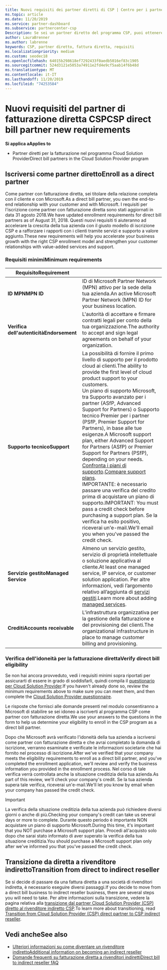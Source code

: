 ```yaml
---
title: Nuovi requisiti dei partner diretti di CSP | Centro per i partner
ms.topic: article
ms.date: 11/20/2019
ms.service: partner-dashboard
ms.subservice: partnercenter-csp
Description: Se sei un partner diretto del programma CSP, puoi ottenere informazioni sui requisiti di supporto e servizi aggiornati e su come soddisfarli.
author: LauraBrenner
ms.author: labrenne
keywords: CSP, partner diretto, fattura diretta, requisiti
ms.localizationpriority: medium
ms.custom: seodec18
ms.openlocfilehash: 64015b298618ef7292433f0aedb5016ef83c1905
ms.sourcegitcommit: 524d3121e5053a74911e2fd4e9cf5aab14f6b48d
ms.translationtype: MT
ms.contentlocale: it-IT
ms.lasthandoff: 11/20/2019
ms.locfileid: "74253584"
---
```

# <a name="csp-direct-bill-partner-new-requirements"></a><span data-ttu-id="958b3-104">Nuovi requisiti del partner di fatturazione diretta CSP</span><span class="sxs-lookup"><span data-stu-id="958b3-104">CSP direct bill partner new requirements</span></span>

<span data-ttu-id="958b3-105">**Si applica a**</span><span class="sxs-lookup"><span data-stu-id="958b3-105">**Applies to**</span></span>

- <span data-ttu-id="958b3-106">Partner diretti per la fatturazione nel programma Cloud Solution Provider</span><span class="sxs-lookup"><span data-stu-id="958b3-106">Direct bill partners in the Cloud Solution Provider program</span></span>

## <a name="enroll-as-a-direct-partner"></a><span data-ttu-id="958b3-107">Iscriversi come partner diretto</span><span class="sxs-lookup"><span data-stu-id="958b3-107">Enroll as a direct partner</span></span>

<span data-ttu-id="958b3-108">Come partner con fatturazione diretta, sei titolare della relazione completa con il cliente e con Microsoft.</span><span class="sxs-lookup"><span data-stu-id="958b3-108">As a direct bill partner, you own the end-to-end relationship with your customer and with Microsoft.</span></span> <span data-ttu-id="958b3-109">I requisiti per l'iscrizione come partner con fatturazione diretta sono stati aggiornati in data 31 agosto 2018.</span><span class="sxs-lookup"><span data-stu-id="958b3-109">We have updated enrollment requirements for direct bill partners as of August 31, 2018.</span></span> <span data-ttu-id="958b3-110">Questi nuovi requisiti ti aiuteranno ad accelerare la crescita della tua azienda con il giusto modello di iscrizione CSP e a rafforzare i rapporti con i clienti tramite servizi e supporto a valore aggiunto.</span><span class="sxs-lookup"><span data-stu-id="958b3-110">These new requirements will help you accelerate your business growth with the right CSP enrollment model and strengthen your customer relationships with value-added services and support.</span></span>

### <a name="minimum-requirements"></a><span data-ttu-id="958b3-111">Requisiti minimi</span><span class="sxs-lookup"><span data-stu-id="958b3-111">Minimum requirements</span></span>

|<span data-ttu-id="958b3-112">**Requisito**</span><span class="sxs-lookup"><span data-stu-id="958b3-112">**Requirement**</span></span>|                             |
|--------------------------------|--------------------------------------------------------------|
|<span data-ttu-id="958b3-113">**ID MPN**</span><span class="sxs-lookup"><span data-stu-id="958b3-113">**MPN ID**</span></span>   |<span data-ttu-id="958b3-114">ID di Microsoft Partner Network (MPN) attivo per la sede della tua azienda.</span><span class="sxs-lookup"><span data-stu-id="958b3-114">An active Microsoft Partner Network (MPN) ID for your business location.</span></span>    |
|<span data-ttu-id="958b3-115">**Verifica dell'autenticità**</span><span class="sxs-lookup"><span data-stu-id="958b3-115">**Endorsement**</span></span>   |<span data-ttu-id="958b3-116">L'autorità di accettare e firmare contratti legali per conto della tua organizzazione.</span><span class="sxs-lookup"><span data-stu-id="958b3-116">The authority to accept and sign legal agreements on behalf of your organization.</span></span>|
|<span data-ttu-id="958b3-117">**Supporto tecnico**</span><span class="sxs-lookup"><span data-stu-id="958b3-117">**Support**</span></span>   |<span data-ttu-id="958b3-118">La possibilità di fornire il primo livello di supporto per il prodotto cloud ai clienti.</span><span class="sxs-lookup"><span data-stu-id="958b3-118">The ability to provide the first level of cloud product support to your customers.</span></span> <br><span data-ttu-id="958b3-119">Un piano di supporto Microsoft, tra Supporto avanzato per i partner (ASfP, Advanced Support for Partners) o Supporto tecnico Premier per i partner (PSfP, Premier Support for Partners), in base alle tue esigenze.</span><span class="sxs-lookup"><span data-stu-id="958b3-119">A Microsoft support plan, either Advanced Support for Partners (ASfP) or Premier Support for Partners (PSfP), depending on your needs.</span></span> <span data-ttu-id="958b3-120">[Confronta i piani di supporto](https://partner.microsoft.com/support/partnersupport).</span><span class="sxs-lookup"><span data-stu-id="958b3-120">[Compare support plans](https://partner.microsoft.com/support/partnersupport).</span></span><br> <span data-ttu-id="958b3-121">IMPORTANTE: è necessario passare una verifica del credito prima di acquistare un piano di supporto.</span><span class="sxs-lookup"><span data-stu-id="958b3-121">IMPORTANT: You must pass a credit check before purchasing a support plan.</span></span> <span data-ttu-id="958b3-122">Se la verifica ha esito positivo, riceverai un'e-mail.</span><span class="sxs-lookup"><span data-stu-id="958b3-122">We'll email you when you've passed the credit check.</span></span> |
|<span data-ttu-id="958b3-123">**Servizio gestito**</span><span class="sxs-lookup"><span data-stu-id="958b3-123">**Managed Service**</span></span>   |<span data-ttu-id="958b3-124">Almeno un servizio gestito, servizio di proprietà intellettuale o soluzione applicativa al cliente.</span><span class="sxs-lookup"><span data-stu-id="958b3-124">At least one managed service, IP service, or customer solution application.</span></span> <span data-ttu-id="958b3-125">Per altre informazioni, vedi l’argomento relativo all’aggiunta di [servizi gestiti](https://partner.microsoft.com/business-opportunities/managed-services-provider).</span><span class="sxs-lookup"><span data-stu-id="958b3-125">Learn more about adding [managed services](https://partner.microsoft.com/business-opportunities/managed-services-provider).</span></span>|
|<span data-ttu-id="958b3-126">**Crediti**</span><span class="sxs-lookup"><span data-stu-id="958b3-126">**Accounts receivable**</span></span> |<span data-ttu-id="958b3-127">L'infrastruttura organizzativa per la gestione della fatturazione e del provisioning dei clienti.</span><span class="sxs-lookup"><span data-stu-id="958b3-127">The organizational infrastructure in place to manage customer billing and provisioning.</span></span>

### <a name="verify-direct-bill-eligibility"></a><span data-ttu-id="958b3-128">Verifica dell'idoneità per la fatturazione diretta</span><span class="sxs-lookup"><span data-stu-id="958b3-128">Verify direct bill eligibility</span></span>

<span data-ttu-id="958b3-129">Se non hai ancora provveduto, vedi i requisiti minimi sopra riportati per assicurarti di essere in grado di soddisfarli, quindi compila il [questionario per Cloud Solution Provider](https://partner.microsoft.com/cloud-solution-provider/assessment).</span><span class="sxs-lookup"><span data-stu-id="958b3-129">If you haven't already done so, review the minimum requirements above to make sure you can meet them, and then complete the [Cloud Solution Provider questionnaire](https://partner.microsoft.com/cloud-solution-provider/assessment).</span></span>

<span data-ttu-id="958b3-130">Le risposte che fornisci alle domande presenti nel modulo consentiranno a Microsoft di stabilire se sei idoneo a iscriverti al programma CSP come partner con fatturazione diretta.</span><span class="sxs-lookup"><span data-stu-id="958b3-130">We use your answers to the questions in the form to help us determine your eligibility to enroll in the CSP program as a direct bill partner.</span></span>

<span data-ttu-id="958b3-131">Dopo che Microsoft avrà verificato l'idoneità della tua azienda a iscriversi come partner con fatturazione diretta e che avrai completato la domanda di iscrizione, verranno esaminate e verificate le informazioni societarie che hai fornito nel processo di iscrizione.</span><span class="sxs-lookup"><span data-stu-id="958b3-131">After we've verified that your company meets the eligibility requirements to enroll as a direct bill partner, and you've completed the enrollment application, we'll review and verify the business information you provided in the enrollment process.</span></span> <span data-ttu-id="958b3-132">Nel corso di tale verifica verrà controllata anche la situazione creditizia della tua azienda.</span><span class="sxs-lookup"><span data-stu-id="958b3-132">As part of this review, we'll check your company's credit.</span></span> <span data-ttu-id="958b3-133">Se la tua azienda supera tale verifica, riceverai un'e-mail.</span><span class="sxs-lookup"><span data-stu-id="958b3-133">We'll let you know by email when your company has passed the credit check.</span></span>

>[!IMPORTANT]
><span data-ttu-id="958b3-134">La verifica della situazione creditizia della tua azienda può richiedere diversi giorni o anche di più.</span><span class="sxs-lookup"><span data-stu-id="958b3-134">Checking your company's credit can take us several days or more to complete.</span></span> <span data-ttu-id="958b3-135">Durante questo periodo è importante NON acquistare un piano di supporto Microsoft.</span><span class="sxs-lookup"><span data-stu-id="958b3-135">During this time, it's important that you NOT purchase a Microsoft support plan.</span></span> <span data-ttu-id="958b3-136">Procedi all'acquisto solo dopo che sarai stato informato di aver superato la verifica della tua situazione creditizia.</span><span class="sxs-lookup"><span data-stu-id="958b3-136">You should purchase a Microsoft support plan only after we've informed you that you've passed the credit check.</span></span>

## <a name="transition-from-direct-to-indirect-reseller"></a><span data-ttu-id="958b3-137">Transizione da diretta a rivenditore indiretto</span><span class="sxs-lookup"><span data-stu-id="958b3-137">Transition from direct to indirect reseller</span></span>

<span data-ttu-id="958b3-138">Se si decide di passare da una fattura diretta a una società di rivenditori indiretta, è necessario eseguire diversi passaggi.</span><span class="sxs-lookup"><span data-stu-id="958b3-138">If you decide to move from a direct bill business to indirect reseller business, there are several steps you will need to take.</span></span> <span data-ttu-id="958b3-139">Per altre informazioni sulla transizione, vedere la pagina relativa alla [transizione dal partner Cloud Solution Provider (CSP) diretto al rivenditore indiretto CSP](transition-direct-to-indirect.md).</span><span class="sxs-lookup"><span data-stu-id="958b3-139">To learn more about transitioning, read [Transition from Cloud Solution Provider (CSP) direct partner to CSP indirect reseller](transition-direct-to-indirect.md).</span></span> 

## <a name="see-also"></a><span data-ttu-id="958b3-140">Vedi anche</span><span class="sxs-lookup"><span data-stu-id="958b3-140">See also</span></span>

- [<span data-ttu-id="958b3-141">Ulteriori informazioni su come diventare un rivenditore indiretto</span><span class="sxs-lookup"><span data-stu-id="958b3-141">Additional information on becoming an indirect reseller</span></span>](https://assetsprod.microsoft.com/csp-directbill-to-indirect-transition.pdf)
- [<span data-ttu-id="958b3-142">Domande frequenti su fatturazione diretta a rivenditori indiretti</span><span class="sxs-lookup"><span data-stu-id="958b3-142">Direct bill to indirect reseller fAQ</span></span>](https://assetsprod.microsoft.com/mpn/direct-bill-partner-faq.pdf)
